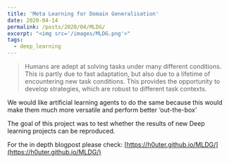 ```yaml
---
title: 'Meta Learning for Domain Generalisation'
date: 2020-04-14
permalink: /posts/2020/04/MLDG/
excerpt: "<img src='/images/MLDG.png'>"
tags:
  - deep_learning
---
```


> Humans are adept at solving tasks under many different conditions. This is partly due to fast adaptation, but also due to a lifetime of encountering new task conditions. This provides the opportunity to develop strategies, which are robust to different task contexts.

We would like artificial learning agents to do the same because this would make them much more versatile and perform better ‘out-the-box’

The goal of this project was to test whether the results of new Deep learning projects can be reproduced.


For the in depth blogpost please check: [https://h0uter.github.io/MLDG/](https://h0uter.github.io/MLDG/)
